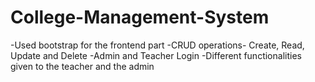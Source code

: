 # College-Management-System

-Used bootstrap for the frontend part
-CRUD operations- Create, Read, Update and Delete
-Admin and Teacher Login
-Different functionalities given to the teacher and the admin
